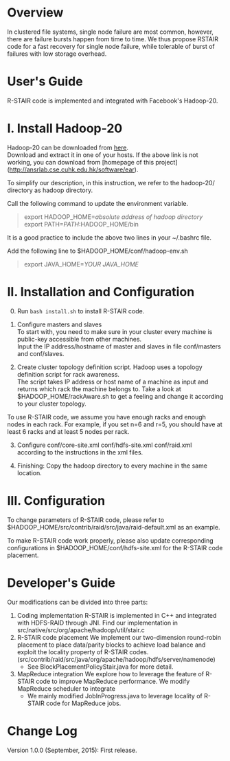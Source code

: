 Overview
=====

In clustered file systems, single node failure are most common, however, there
are failure bursts happen from time to time.  We thus propose RSTAIR code for a
fast recovery for single node failure, while tolerable of burst of failures
with low storage overhead.

User's Guide
=====
R-STAIR code is implemented and integrated with Facebook's Hadoop-20.

I. Install Hadoop-20
====

Hadoop-20 can be downloaded from [here](https://github.com/facebookarchive/hadoop-20).  
Download and extract it in one of your hosts.
If the above link is not working, you can download from [homepage of this project] (http://ansrlab.cse.cuhk.edu.hk/software/ear).

To simplify our description, in this instruction, we refer to the hadoop-20/ directory as hadoop directory.  

Call the following command to update the environment variable.
> export HADOOP_HOME=*absolute address of hadoop directory*   
> export PATH=$PATH:$HADOOP_HOME/bin   

It is a good practice to include the above two lines in your ~/.bashrc file.

Add the following line to $HADOOP_HOME/conf/hadoop-env.sh
> export JAVA_HOME=*YOUR JAVA_HOME*

II. Installation and Configuration
====

0. Run `bash install.sh` to install R-STAIR code.

1. Configure masters and slaves  
  To start with, you need to make sure in your cluster every machine is
  public-key accessible from other machines.  
  Input the IP address/hostname of master and slaves in file conf/masters and
  conf/slaves.  

2. Create cluster topology definition script.
  Hadoop uses a topology definition script for rack awareness.  
  The script takes IP address or host name of a machine as input and returns
  which rack the machine belongs to.  Take a look at $HADOOP_HOME/rackAware.sh
  to get a feeling and change it according to your cluster topology.

  To use R-STAIR code, we assume you have enough racks and enough nodes in each
  rack.  For example, if you set n=6 and r=5, you should have at least 6 racks
  and at least 5 nodes per rack.

3. Configure conf/core-site.xml conf/hdfs-site.xml conf/raid.xml   
  according to the instructions in the xml files.

4. Finishing: 
  Copy the hadoop directory to every machine in the same location.

III. Configuration
====
To change parameters of R-STAIR code, please refer to 
$HADOOP_HOME/src/contrib/raid/src/java/raid-default.xml as an example.

To make R-STAIR code work properly, please also update corresponding
configurations in $HADOOP_HOME/conf/hdfs-site.xml for the R-STAIR code
placement.

Developer's Guide
=====

Our modifications can be divided into three parts:

1. Coding implementation 
    R-STAIR is implemented in C++ and integrated with HDFS-RAID through JNI.
    Find our implementation in src/native/src/org/apache/hadoop/util/stair.c
2. R-STAIR code placement
    We implement our two-dimension round-robin placement to place data/parity
    blocks to achieve load balance and exploit the locality property of R-STAIR
    codes.  (src/contrib/raid/src/java/org/apache/hadoop/hdfs/server/namenode)
      - See BlockPlacementPolicyStair.java for more detail.
3. MapReduce integration
    We explore how to leverage the feature of R-STAIR code to improve MapReduce
    performance.  We modify MapReduce scheduler to integrate 
      - We mainly modified JobInProgress.java to leverage locality of R-STAIR
        code for MapReduce jobs.

Change Log
=====
Version 1.0.0 (September, 2015): First release. 


